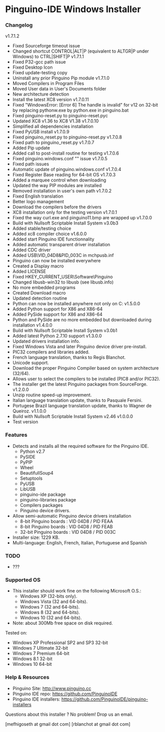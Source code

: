 Pinguino-IDE Windows Installer
==============================

### Changelog

v1.7.1.2
* Fixed Sourceforge timeout issue
* Changed shortcut CONTROL|ALT|P (equivalent to ALTGR|P under Windows) to CTRL|SHIFT|P
v1.7.1.1
* Fixed P32-gcc path issue
* Fixed Desktop Icon
* Fixed update-testing copy 
* Uninstall any prior Pinguino Pip module
v1.7.1.0
* Moved Compilers in Program Files
* Moved User data in User's Documents folder
* New architecture detection
* Install the latest XC8 version
v1.7.0.11
* Fixed "WindowsError: [Error 6] The handle is invalid" for v12 on 32-bit
  by replacing pythonw.exe by python.exe in pinguino.bat
* Fixed pinguino-reset.py to pinguino-reset.pyc
* Updated XC8 v1.36 to XC8 V1.38
v1.7.0.10
* Simplified all dependencies installation
* Fixed PyUSB install
v1.7.0.9
* Fixed pinguino_reset.py to pinguino-reset.py
v1.7.0.8
* Fixed path to pinguino_reset.py
v1.7.0.7
* Added Pip update
* Added call to post-install routine for testing
v1.7.0.6
* Fixed pinguino.windows.conf "" issue
v1.7.0.5
* Fixed path issues
* Automatic update of pinguino.windows.conf
v1.7.0.4
* Fixed Register Base reading for 64-bit OS
v1.7.0.3
* Added a marquee control when downloading
* Updated the way PIP modules are installed
* Removed installation in user's own path
v1.7.0.2
* Fixed English translation
* Better logo management
* Download the compilers before the drivers
* XC8 installation only for the testing version 
v1.7.0.1
* Fixed the way curl.exe and pinguino11.bmp are wrapped up
v1.7.0.0
* Build with Nullsoft Scriptable Install System v3.0b3
* Added stable/testing choice
* Added xc8 compiler choice
v1.6.0.0
* Added start Pinguino IDE functionnality
* Added automatic transparent driver installation
* Added CDC driver
* Added USB\VID_04D8&PID_003C in mchpusb.inf
* Pinguino can now be installed everywhere
* Created a Display macro
* Added LICENSE
* Fixed HKEY_CURRENT_USER\Software\Pinguino
* Changed libusb-win32 to libusb (see libusb.info)
* No more embedded programs
* Created Download macro
* Updated detection routine
* Python can now be installed anywhere not only on C:
v1.5.0.0
* Added Python support for X86 and X86-64
* Added PySide support for X86 and X86-64
* Python and PySide are no more embedded but downloaded during installation
v1.4.0.0
* Build with Nullsoft Scriptable Install System v3.0b1
* Added latest Python 2.7.10 support
v1.3.0.0
* Updated drivers installation info.
* Fixed Windows Vista and later Pinguino device driver pre-install.
* PIC32 compilers and libraries added.
* French language translation, thanks to Regis Blanchot.
* Unicode support.
* Download the proper Pinguino Compiler based on system architecture (32/64).
* Allows user to select the compilers to be installed (PIC8 and/or PIC32).
* The installer get the latest Pinguino packages from SourceForge.
v1.2.0.0
* Unzip routine speed-up improvement.
* Italian language translation update, thanks to Pasquale Fersini.
* Portugese Brazil language translation update, thanks to Wagner de Queiroz.
v1.1.0.0
* Build with Nullsoft Scriptable Install System v2.46
v1.0.0.0
* Test version

### Features

* Detects and installs all the required software for the Pinguino IDE.
  + Python v2.7
  + PySIDE
  + PyPIP
  + Wheel
  + BeautifullSoup4
  + Setuptools
  + PyUSB
  + LibUSB
  + pinguino-ide package
  + pinguino-libraries package
  + Compilers packages
  + Pinguino device drivers.
* Allow semi-automatic Pinguino device drivers installation
  +  8-bit Pinguino boards : VID 04D8 / PID FEAA
  +  8-bit Pinguino boards : VID 04D8 / PID FEAB
  + 32-bit Pinguino boards : VID 04D8 / PID 003C
* Installer size: 1229 KB.
* Multi-language: English, French, Italian, Portuguese and Spanish

### TODO

* ???

### Supported OS

* This installer should work fine on the following Microsoft O.S.:
  + Windows XP (32-bits only).
  + Windows Vista (32 and 64-bits).
  + Windows 7 (32 and 64-bits).
  + Windows 8 (32 and 64-bits).
  + Windows 10 (32 and 64-bits).
* Note: about 300Mb free space on disk required.

Tested on:

* Windows XP Professional SP2 and SP3 32-bit
* Windows 7 Ultimate 32-bit
* Windows 7 Premium 64-bit
* Windows 8.1 32-bit
* Windows 10 64-bit
 
### Help & Resources

* Pinguino Site: http://www.pinguino.cc
* Pinguino IDE repo: https://github.com/PinguinoIDE
* Pinguino IDE installers: https://github.com/PinguinoIDE/pinguino-installers

Questions about this installer ? No problem! Drop us an email.

[mefhigoseth at gmail dot com]
[rblanchot at gmail dot com]
